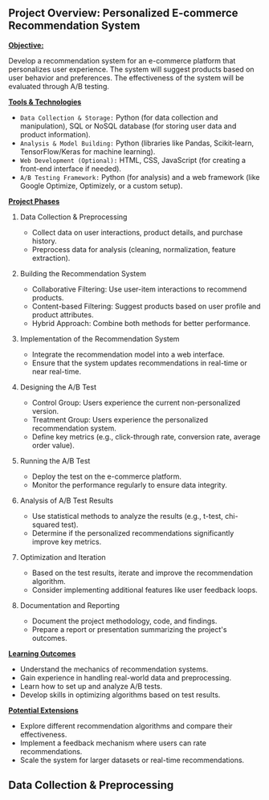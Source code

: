 ## Project Overview: Personalized E-commerce Recommendation System

**<ins>Objective:</ins>**

Develop a recommendation system for an e-commerce platform that personalizes user experience. The system will suggest products based on user behavior and preferences. The effectiveness of the system will be evaluated through A/B testing.

**<ins>Tools & Technologies</ins>**

- `Data Collection & Storage:` Python (for data collection and manipulation), SQL or NoSQL database (for storing user data and product information).
- `Analysis & Model Building:` Python (libraries like Pandas, Scikit-learn, TensorFlow/Keras for machine learning).
- `Web Development (Optional):` HTML, CSS, JavaScript (for creating a front-end interface if needed).
- `A/B Testing Framework:` Python (for analysis) and a web framework (like Google Optimize, Optimizely, or a custom setup).

**<ins>Project Phases</ins>**

1. Data Collection & Preprocessing
   - Collect data on user interactions, product details, and purchase history.
   - Preprocess data for analysis (cleaning, normalization, feature extraction).

2. Building the Recommendation System
   - Collaborative Filtering: Use user-item interactions to recommend products.
   - Content-based Filtering: Suggest products based on user profile and product attributes.
   - Hybrid Approach: Combine both methods for better performance.

3. Implementation of the Recommendation System
   - Integrate the recommendation model into a web interface.
   - Ensure that the system updates recommendations in real-time or near real-time.

5. Designing the A/B Test
   - Control Group: Users experience the current non-personalized version.
   - Treatment Group: Users experience the personalized recommendation system.
   - Define key metrics (e.g., click-through rate, conversion rate, average order value).

5. Running the A/B Test
   - Deploy the test on the e-commerce platform.
   - Monitor the performance regularly to ensure data integrity.

7. Analysis of A/B Test Results
   - Use statistical methods to analyze the results (e.g., t-test, chi-squared test).
   - Determine if the personalized recommendations significantly improve key metrics.

7. Optimization and Iteration
   - Based on the test results, iterate and improve the recommendation algorithm.
   - Consider implementing additional features like user feedback loops.

9. Documentation and Reporting
    - Document the project methodology, code, and findings.
    - Prepare a report or presentation summarizing the project's outcomes.

**<ins>Learning Outcomes</ins>**

- Understand the mechanics of recommendation systems.
- Gain experience in handling real-world data and preprocessing.
- Learn how to set up and analyze A/B tests.
- Develop skills in optimizing algorithms based on test results.

**<ins>Potential Extensions</ins>**

- Explore different recommendation algorithms and compare their effectiveness.
- Implement a feedback mechanism where users can rate recommendations.
- Scale the system for larger datasets or real-time recommendations.

 ## Data Collection & Preprocessing


